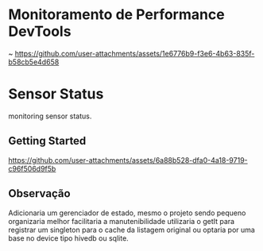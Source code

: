 
# Monitoramento de Performance DevTools
~
https://github.com/user-attachments/assets/1e6776b9-f3e6-4b63-835f-b58cb5e4d658

# Sensor Status

monitoring sensor status.

## Getting Started


https://github.com/user-attachments/assets/6a88b528-dfa0-4a18-9719-c96f506d9f5b


## Observação ## 
Adicionaria um gerenciador de estado, mesmo o projeto sendo pequeno organizaria melhor facilitaria a manutenibilidade utilizaria o getIt para registrar um singleton para o cache da listagem original ou optaria por uma base no device tipo hivedb ou sqlite.
